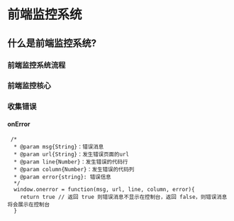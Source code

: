 # 前端监控系统


## 什么是前端监控系统?


### 前端监控系统流程


### 前端监控核心

### 收集错误

#### onError
  <!-- crossorigin  -->
  ```
   /*
    * @param msg{String}：错误消息
    * @param url{String}：发生错误页面的url
    * @param line{Number}：发生错误的代码行
    * @param column{Number}：发生错误的代码列
    * @param error{string}: 错误信息
    */
    window.onerror = function(msg, url, line, column, error){
      return true // 返回 true 则错误消息不显示在控制台，返回 false，则错误消息将会展示在控制台
    }
  ```
